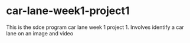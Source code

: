 # car-lane-week1-project1
This is the sdce program car lane week 1 project 1. Involves identify a car lane on an image and video
